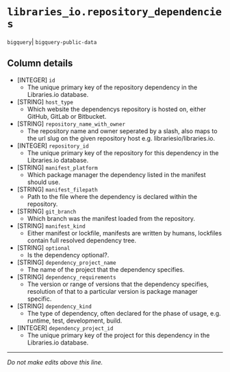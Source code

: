 # `libraries_io.repository_dependencies`
`bigquery`| `bigquery-public-data`

## Column details
* [INTEGER]   `id`
  - The unique primary key of the repository dependency in the Libraries.io database.
* [STRING]    `host_type`
  - Which website the dependencys repository is hosted on, either GitHub, GitLab or Bitbucket.
* [STRING]    `repository_name_with_owner`
  - The repository name and owner seperated by a slash, also maps to the url slug on the given repository host e.g. librariesio/libraries.io.
* [INTEGER]   `repository_id`
  - The unique primary key of the repository for this dependency in the Libraries.io database.
* [STRING]    `manifest_platform`
  - Which package manager the dependency listed in the manifest should use.
* [STRING]    `manifest_filepath`
  - Path to the file where the dependency is declared within the repository.
* [STRING]    `git_branch`
  - Which branch was the manifest loaded from the repository.
* [STRING]    `manifest_kind`
  - Either manifest or lockfile, manifests are written by humans, lockfiles contain full resolved dependency tree.
* [STRING]    `optional`
  - Is the dependency optional?.
* [STRING]    `dependency_project_name`
  - The name of the project that the dependency specifies.
* [STRING]    `dependency_requirements`
  - The version or range of versions that the dependency specifies, resolution of that to a particular version is package manager specific.
* [STRING]    `dependency_kind`
  - The type of dependency, often declared for the phase of usage, e.g. runtime, test, development, build.
* [INTEGER]   `dependency_project_id`
  - The unique primary key of the project for this dependency in the Libraries.io database.

-------------------------------------------------------------------------------
*Do not make edits above this line.*
